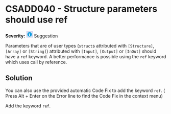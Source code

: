 # CSADD040 - Structure parameters should use ref

**Severity:** ![Suggestion](../images/Suggestion.png) Suggestion

Parameters that are of user types (`struct`s attributed with `[Structure]`, `[Array]` or `[String]`) attributed with `[Input]`, `[Output]` or `[InOut]` should have a `ref` keyword.
A better performance is possible using the `ref` keyword which uses call by reference.

## Solution

You can also use the provided automatic Code Fix to add the keyword `ref`. ( Press Alt + Enter on the Error line to find the Code Fix in the context menu) 

Add the keyword `ref`.